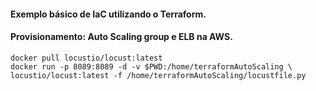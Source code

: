 #### Exemplo básico de IaC utilizando o Terraform.
#### Provisionamento: Auto Scaling group e ELB na AWS.

```
docker pull locustio/locust:latest
docker run -p 8089:8089 -d -v $PWD:/home/terraformAutoScaling \
locustio/locust:latest -f /home/terraformAutoScaling/locustfile.py
```